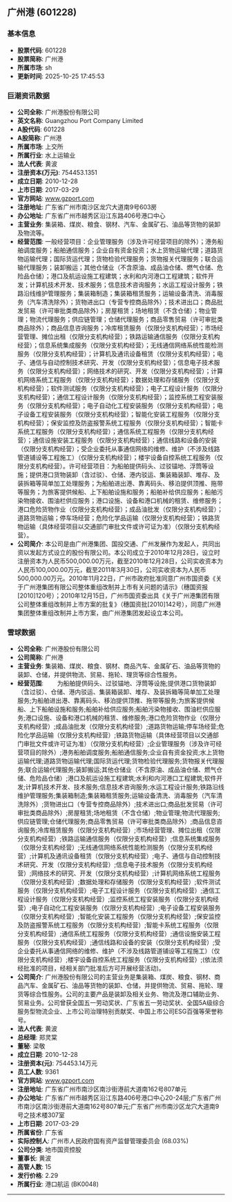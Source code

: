 ## 广州港 (601228)

### 基本信息

- **股票代码**: 601228
- **股票简称**: 广州港
- **所属市场**: sh
- **更新时间**: 2025-10-25 17:45:53

### 巨潮资讯数据

- **公司全称**: 广州港股份有限公司
- **英文名称**: Guangzhou Port Company Limited
- **A股代码**: 601228
- **A股简称**: 广州港
- **所属市场**: 上交所
- **所属行业**: 水上运输业
- **法人代表**: 黄波
- **注册资本(万元)**: 754453.1351
- **成立日期**: 2010-12-28
- **上市日期**: 2017-03-29
- **官方网站**: www.gzport.com
- **注册地址**: 广东省广州市南沙区龙穴大道南9号603房
- **办公地址**: 广东省广州市越秀区沿江东路406号港口中心
- **主营业务**: 集装箱、煤炭、粮食、钢材、汽车、金属矿石、油品等货物的装卸及物流等。
- **经营范围**: 一般经营项目：企业管理服务（涉及许可经营项目的除外）；港务船舶调度服务；船舶通信服务；企业自有资金投资；水上货物运输代理；道路货物运输代理；国际货运代理；货物检验代理服务；货物报关代理服务；联合运输代理服务；装卸搬运；其他仓储业（不含原油、成品油仓储、燃气仓储、危险品仓储）；港口及航运设施工程建筑；水利和内河港口工程建筑；软件开发；计算机技术开发、技术服务；信息技术咨询服务；水运工程设计服务；铁路沿线维护管理服务；集装箱制造；集装箱租赁服务；运输设备清洗、消毒服务（汽车清洗除外）；货物进出口（专营专控商品除外）；技术进出口；商品批发贸易（许可审批类商品除外）；房屋租赁；场地租赁（不含仓储）；物业管理；物流代理服务；供应链管理；仓储代理服务；商品零售贸易（许可审批类商品除外）；商品信息咨询服务；冷库租赁服务（仅限分支机构经营）；市场经营管理、摊位出租（仅限分支机构经营）；铁路运输通信服务（仅限分支机构经营）；信息系统集成服务（仅限分支机构经营）；无线通信网络系统性能检测服务（仅限分支机构经营）；计算机及通讯设备租赁（仅限分支机构经营）；电子、通信与自动控制技术研究、开发（仅限分支机构经营）；信息电子技术服务（仅限分支机构经营）；网络技术的研究、开发（仅限分支机构经营）；计算机网络系统工程服务（仅限分支机构经营）；数据处理和存储服务（仅限分支机构经营）；软件测试服务（仅限分支机构经营）；电子工程设计服务（仅限分支机构经营）；通信工程设计服务（仅限分支机构经营）；监控系统工程安装服务（仅限分支机构经营）；电子自动化工程安装服务（仅限分支机构经营）；电子设备工程安装服务（仅限分支机构经营）；智能化安装工程服务（仅限分支机构经营）；保安监控及防盗报警系统工程服务（仅限分支机构经营）；智能卡系统工程服务（仅限分支机构经营）；通信系统工程服务（仅限分支机构经营）；通信设施安装工程服务（仅限分支机构经营）；通信线路和设备的安装（仅限分支机构经营）；受企业委托从事通信网络的维修、维护（不涉及线路管道铺设等工程施工）（仅限分支机构经营）；楼宇设备自控系统工程服务（仅限分支机构经营）。许可经营项目：为船舶提供码头、过驳锚地、浮筒等设施；提供港口货物装卸（含过驳）、仓储、港内驳运、集装箱装卸、堆存、及装拆箱等简单加工处理服务；为船舶进出港、靠离码头、移泊提供顶推、拖带等服务；为旅客提供候船、上下船舶设施和服务；船舶补给供应服务；船舶污染物接收、围油栏供应服务；港口设施、设备和港口机械的租赁、维修服务；港口危险货物作业（仅限分支机构经营）；成品油批发（仅限分支机构经营）；道路货物运输；停车场经营；危险化学品运输（仅限分支机构经营）；铁路货物运输（具体经营项目以交通部门审批文件或许可证为准）（仅限分支机构经营）。
- **公司简介**: 本公司是由广州港集团、国投交通、广州发展作为发起人，共同出资以发起方式设立的股份有限公司。本公司成立于2010年12月28日，设立时注册资本为人民币500,000.00万元，截至2010年12月28日，公司实收资本为人民币100,000.00万元，截至2011年3月30日，公司实收资本为人民币500,000.00万元。2010年11月22日，广州市政府批准同意广州市国资委《关于广州港集团有限公司整体重组改制并上市有关问题的请示》（穗国资报[2010]120号）；2010年12月15日，广州市国资委出具《关于广州港集团有限公司整体重组改制并上市方案的批复》（穗国资批[2010]142号），同意广州港集团整体重组改制并上市方案，由广州港集团发起设立本公司。

### 雪球数据

- **公司全称**: 广州港股份有限公司
- **公司简称**: 广州港
- **主营业务**: 集装箱、煤炭、粮食、钢材、商品汽车、金属矿石、油品等货物的装卸、仓储，并提供物流、贸易、拖轮、理货等综合性服务。
- **经营范围**: 　　为船舶提供码头、过驳锚地、浮筒等设施;提供港口货物装卸（含过驳）、仓储、港内驳运、集装箱装卸、堆存、及装拆箱等简单加工处理服务;为船舶进出港、靠离码头、移泊提供顶推、拖带等服务;为旅客提供候船、上下船舶设施和服务;船舶补给供应服务;船舶污染物接收、围油栏供应服务;港口设施、设备和港口机械的租赁、维修服务;港口危险货物作业（仅限分支机构经营）;成品油批发（仅限分支机构经营）;道路货物运输;停车场经营;危险化学品运输（仅限分支机构经营）;铁路货物运输（具体经营项目以交通部门审批文件或许可证为准）（仅限分支机构经营）;企业管理服务（涉及许可经营项目的除外）;港务船舶调度服务;船舶通信服务;企业自有资金投资;水上货物运输代理;道路货物运输代理;国际货运代理;货物检验代理服务;货物报关代理服务;联合运输代理服务;装卸搬运;其他仓储业（不含原油、成品油仓储、燃气仓储、危险品仓储）;港口及航运设施工程建筑;水利和内河港口工程建筑;软件开发;计算机技术开发、技术服务;信息技术咨询服务;水运工程设计服务;铁路沿线维护管理服务;集装箱制造;集装箱租赁服务;运输设备清洗、消毒服务（汽车清洗除外）;货物进出口（专营专控商品除外）;技术进出口;商品批发贸易（许可审批类商品除外）;房屋租赁;场地租赁（不含仓储）;物业管理;物流代理服务;供应链管理;仓储代理服务;商品零售贸易（许可审批类商品除外）;商品信息咨询服务;冷库租赁服务（仅限分支机构经营）;市场经营管理、摊位出租（仅限分支机构经营）;铁路运输通信服务（仅限分支机构经营）;信息系统集成服务（仅限分支机构经营）;无线通信网络系统性能检测服务（仅限分支机构经营）;计算机及通讯设备租赁（仅限分支机构经营）;电子、通信与自动控制技术研究、开发（仅限分支机构经营）;信息电子技术服务（仅限分支机构经营）;网络技术的研究、开发（仅限分支机构经营）;计算机网络系统工程服务（仅限分支机构经营）;数据处理和存储服务（仅限分支机构经营）;软件测试服务（仅限分支机构经营）;电子工程设计服务（仅限分支机构经营）;通信工程设计服务（仅限分支机构经营）;监控系统工程安装服务（仅限分支机构经营）;电子自动化工程安装服务（仅限分支机构经营）;电子设备工程安装服务（仅限分支机构经营）;智能化安装工程服务（仅限分支机构经营）;保安监控及防盗报警系统工程服务（仅限分支机构经营）;智能卡系统工程服务（仅限分支机构经营）;通信系统工程服务（仅限分支机构经营）;通信设施安装工程服务（仅限分支机构经营）;通信线路和设备的安装（仅限分支机构经营）;受企业委托从事通信网络的维修、维护（不涉及线路管道铺设等工程施工）（仅限分支机构经营）;楼宇设备自控系统工程服务（仅限分支机构经营）;(依法须经批准的项目，经相关部门批准后方可开展经营活动)。
- **公司简介**: 广州港股份有限公司的主营业务是集装箱、煤炭、粮食、钢材、商品汽车、金属矿石、油品等货物的装卸、仓储，并提供物流、贸易、拖轮、理货等综合性服务。公司的主要产品是装卸及相关业务、物流及港口辅助业务、贸易业务。公司曾获全国五一劳动奖状、广东省五一劳动奖状、全国5A级综合服务型物流企业、上市公司治理特别贡献奖、中国上市公司ESG百强等荣誉称号。
- **法人代表**: 黄波
- **总经理**: 郑灵棠
- **董秘**: 梁敬
- **成立日期**: 2010-12-28
- **注册资本(元)**: 754453.14万元
- **员工人数**: 9361
- **官方网站**: www.gzport.com
- **注册地址**: 广东省广州市南沙区南沙街港前大道南162号807单元
- **办公地址**: 广东省广州市越秀区沿江东路406号港口中心20-24层;广东省广州市南沙区南沙街港前大道南162号807单元;广东省广州市南沙区龙穴大道南9号之技术楼307室
- **上市日期**: 2017-03-29
- **所属省份**: 广东省
- **实际控制人**: 广州市人民政府国有资产监督管理委员会 (68.03%)
- **公司分类**: 地市国资控股
- **董事长**: 黄波
- **高管人数**: 15
- **发行价格**: 2.29
- **所属行业**: 港口航运 (BK0048)

---